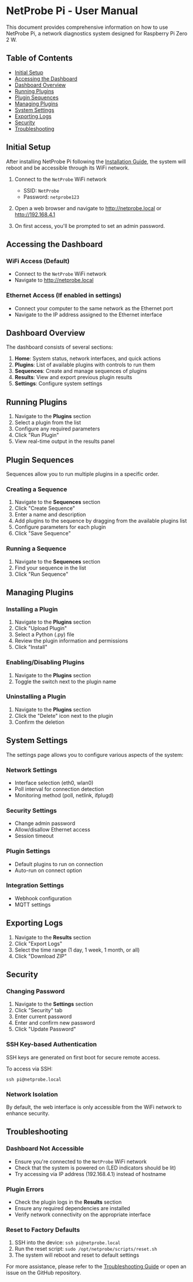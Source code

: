 # NetProbe Pi - User Manual

This document provides comprehensive information on how to use NetProbe Pi, a network diagnostics system designed for Raspberry Pi Zero 2 W.

## Table of Contents
- [Initial Setup](#initial-setup)
- [Accessing the Dashboard](#accessing-the-dashboard)
- [Dashboard Overview](#dashboard-overview)
- [Running Plugins](#running-plugins)
- [Plugin Sequences](#plugin-sequences)
- [Managing Plugins](#managing-plugins)
- [System Settings](#system-settings)
- [Exporting Logs](#exporting-logs)
- [Security](#security)
- [Troubleshooting](#troubleshooting)

## Initial Setup

After installing NetProbe Pi following the [Installation Guide](INSTALL.md), the system will reboot and be accessible through its WiFi network.

1. Connect to the `NetProbe` WiFi network
   - SSID: `NetProbe`
   - Password: `netprobe123`

2. Open a web browser and navigate to http://netprobe.local or http://192.168.4.1

3. On first access, you'll be prompted to set an admin password.

## Accessing the Dashboard

### WiFi Access (Default)
- Connect to the `NetProbe` WiFi network
- Navigate to http://netprobe.local

### Ethernet Access (If enabled in settings)
- Connect your computer to the same network as the Ethernet port
- Navigate to the IP address assigned to the Ethernet interface

## Dashboard Overview

The dashboard consists of several sections:

1. **Home**: System status, network interfaces, and quick actions
2. **Plugins**: List of available plugins with controls to run them
3. **Sequences**: Create and manage sequences of plugins
4. **Results**: View and export previous plugin results
5. **Settings**: Configure system settings

## Running Plugins

1. Navigate to the **Plugins** section
2. Select a plugin from the list
3. Configure any required parameters
4. Click "Run Plugin"
5. View real-time output in the results panel

## Plugin Sequences

Sequences allow you to run multiple plugins in a specific order.

### Creating a Sequence

1. Navigate to the **Sequences** section
2. Click "Create Sequence"
3. Enter a name and description
4. Add plugins to the sequence by dragging from the available plugins list
5. Configure parameters for each plugin
6. Click "Save Sequence"

### Running a Sequence

1. Navigate to the **Sequences** section
2. Find your sequence in the list
3. Click "Run Sequence"

## Managing Plugins

### Installing a Plugin

1. Navigate to the **Plugins** section
2. Click "Upload Plugin"
3. Select a Python (.py) file
4. Review the plugin information and permissions
5. Click "Install"

### Enabling/Disabling Plugins

1. Navigate to the **Plugins** section
2. Toggle the switch next to the plugin name

### Uninstalling a Plugin

1. Navigate to the **Plugins** section
2. Click the "Delete" icon next to the plugin
3. Confirm the deletion

## System Settings

The settings page allows you to configure various aspects of the system:

### Network Settings
- Interface selection (eth0, wlan0)
- Poll interval for connection detection
- Monitoring method (poll, netlink, ifplugd)

### Security Settings
- Change admin password
- Allow/disallow Ethernet access
- Session timeout

### Plugin Settings
- Default plugins to run on connection
- Auto-run on connect option

### Integration Settings
- Webhook configuration
- MQTT settings

## Exporting Logs

1. Navigate to the **Results** section
2. Click "Export Logs"
3. Select the time range (1 day, 1 week, 1 month, or all)
4. Click "Download ZIP"

## Security

### Changing Password

1. Navigate to the **Settings** section
2. Click "Security" tab
3. Enter current password
4. Enter and confirm new password
5. Click "Update Password"

### SSH Key-based Authentication

SSH keys are generated on first boot for secure remote access.

To access via SSH:
```
ssh pi@netprobe.local
```

### Network Isolation

By default, the web interface is only accessible from the WiFi network to enhance security.

## Troubleshooting

### Dashboard Not Accessible
- Ensure you're connected to the `NetProbe` WiFi network
- Check that the system is powered on (LED indicators should be lit)
- Try accessing via IP address (192.168.4.1) instead of hostname

### Plugin Errors
- Check the plugin logs in the **Results** section
- Ensure any required dependencies are installed
- Verify network connectivity on the appropriate interface

### Reset to Factory Defaults
1. SSH into the device: `ssh pi@netprobe.local`
2. Run the reset script: `sudo /opt/netprobe/scripts/reset.sh`
3. The system will reboot and reset to default settings

For more assistance, please refer to the [Troubleshooting Guide](TROUBLESHOOTING.md) or open an issue on the GitHub repository.
